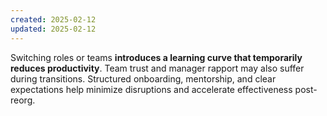 ```yaml
---
created: 2025-02-12
updated: 2025-02-12
---
```


Switching roles or teams **introduces a learning curve that temporarily reduces productivity**. Team trust and manager rapport may also suffer during transitions. Structured onboarding, mentorship, and clear expectations help minimize disruptions and accelerate effectiveness post-reorg.